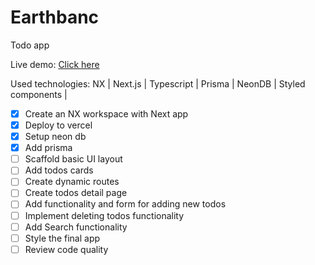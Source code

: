 # Earthbanc

Todo app

Live demo: [Click here](https://earthbanc-hw-todo-app.vercel.app)

Used technologies: NX | Next.js | Typescript | Prisma | NeonDB | Styled components | 

- [x] Create an NX workspace with Next app
- [x] Deploy to vercel
- [x] Setup neon db
- [x] Add prisma
- [ ] Scaffold basic UI layout
- [ ] Add todos cards
- [ ] Create dynamic routes
- [ ] Create todos detail page
- [ ] Add functionality and form for adding new todos
- [ ] Implement deleting todos functionality
- [ ] Add Search functionality
- [ ] Style the final app
- [ ] Review code quality